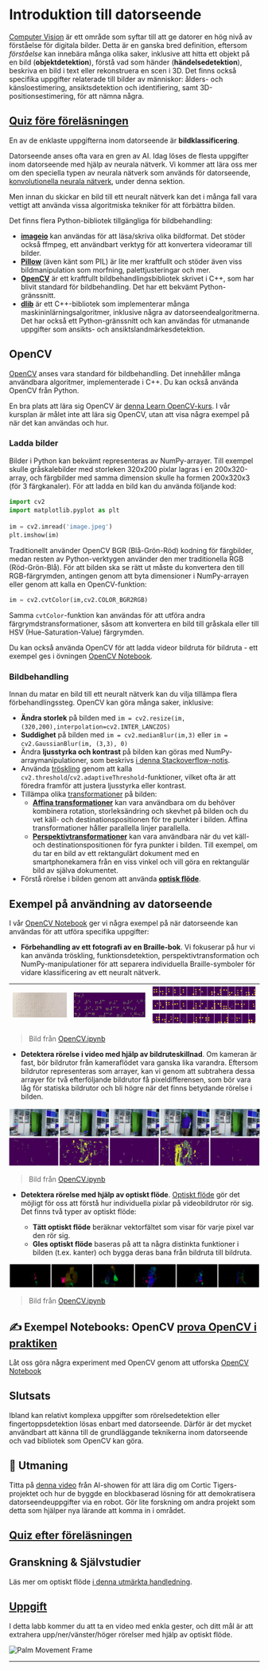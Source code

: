 <!--
CO_OP_TRANSLATOR_METADATA:
{
  "original_hash": "feeca98225cb420afc89415f24f63d92",
  "translation_date": "2025-09-23T09:17:24+00:00",
  "source_file": "lessons/4-ComputerVision/06-IntroCV/README.md",
  "language_code": "sv"
}
-->
# Introduktion till datorseende

[Computer Vision](https://wikipedia.org/wiki/Computer_vision) är ett område som syftar till att ge datorer en hög nivå av förståelse för digitala bilder. Detta är en ganska bred definition, eftersom *förståelse* kan innebära många olika saker, inklusive att hitta ett objekt på en bild (**objektdetektion**), förstå vad som händer (**händelsedetektion**), beskriva en bild i text eller rekonstruera en scen i 3D. Det finns också specifika uppgifter relaterade till bilder av människor: ålders- och känsloestimering, ansiktsdetektion och identifiering, samt 3D-positionsestimering, för att nämna några.

## [Quiz före föreläsningen](https://ff-quizzes.netlify.app/en/ai/quiz/11)

En av de enklaste uppgifterna inom datorseende är **bildklassificering**.

Datorseende anses ofta vara en gren av AI. Idag löses de flesta uppgifter inom datorseende med hjälp av neurala nätverk. Vi kommer att lära oss mer om den speciella typen av neurala nätverk som används för datorseende, [konvolutionella neurala nätverk](../07-ConvNets/README.md), under denna sektion.

Men innan du skickar en bild till ett neuralt nätverk kan det i många fall vara vettigt att använda vissa algoritmiska tekniker för att förbättra bilden.

Det finns flera Python-bibliotek tillgängliga för bildbehandling:

* **[imageio](https://imageio.readthedocs.io/en/stable/)** kan användas för att läsa/skriva olika bildformat. Det stöder också ffmpeg, ett användbart verktyg för att konvertera videoramar till bilder.
* **[Pillow](https://pillow.readthedocs.io/en/stable/index.html)** (även känt som PIL) är lite mer kraftfullt och stöder även viss bildmanipulation som morfning, palettjusteringar och mer.
* **[OpenCV](https://opencv.org/)** är ett kraftfullt bildbehandlingsbibliotek skrivet i C++, som har blivit standard för bildbehandling. Det har ett bekvämt Python-gränssnitt.
* **[dlib](http://dlib.net/)** är ett C++-bibliotek som implementerar många maskininlärningsalgoritmer, inklusive några av datorseendealgoritmerna. Det har också ett Python-gränssnitt och kan användas för utmanande uppgifter som ansikts- och ansiktslandmärkesdetektion.

## OpenCV

[OpenCV](https://opencv.org/) anses vara standard för bildbehandling. Det innehåller många användbara algoritmer, implementerade i C++. Du kan också använda OpenCV från Python.

En bra plats att lära sig OpenCV är [denna Learn OpenCV-kurs](https://learnopencv.com/getting-started-with-opencv/). I vår kursplan är målet inte att lära sig OpenCV, utan att visa några exempel på när det kan användas och hur.

### Ladda bilder

Bilder i Python kan bekvämt representeras av NumPy-arrayer. Till exempel skulle gråskalebilder med storleken 320x200 pixlar lagras i en 200x320-array, och färgbilder med samma dimension skulle ha formen 200x320x3 (för 3 färgkanaler). För att ladda en bild kan du använda följande kod:

```python
import cv2
import matplotlib.pyplot as plt

im = cv2.imread('image.jpeg')
plt.imshow(im)
```

Traditionellt använder OpenCV BGR (Blå-Grön-Röd) kodning för färgbilder, medan resten av Python-verktygen använder den mer traditionella RGB (Röd-Grön-Blå). För att bilden ska se rätt ut måste du konvertera den till RGB-färgrymden, antingen genom att byta dimensioner i NumPy-arrayen eller genom att kalla en OpenCV-funktion:

```python
im = cv2.cvtColor(im,cv2.COLOR_BGR2RGB)
```

Samma `cvtColor`-funktion kan användas för att utföra andra färgrymdstransformationer, såsom att konvertera en bild till gråskala eller till HSV (Hue-Saturation-Value) färgrymden.

Du kan också använda OpenCV för att ladda videor bildruta för bildruta - ett exempel ges i övningen [OpenCV Notebook](OpenCV.ipynb).

### Bildbehandling

Innan du matar en bild till ett neuralt nätverk kan du vilja tillämpa flera förbehandlingssteg. OpenCV kan göra många saker, inklusive:

* **Ändra storlek** på bilden med `im = cv2.resize(im, (320,200),interpolation=cv2.INTER_LANCZOS)`
* **Suddighet** på bilden med `im = cv2.medianBlur(im,3)` eller `im = cv2.GaussianBlur(im, (3,3), 0)`
* Ändra **ljusstyrka och kontrast** på bilden kan göras med NumPy-arraymanipulationer, som beskrivs [i denna Stackoverflow-notis](https://stackoverflow.com/questions/39308030/how-do-i-increase-the-contrast-of-an-image-in-python-opencv).
* Använda [tröskling](https://docs.opencv.org/4.x/d7/d4d/tutorial_py_thresholding.html) genom att kalla `cv2.threshold`/`cv2.adaptiveThreshold`-funktioner, vilket ofta är att föredra framför att justera ljusstyrka eller kontrast.
* Tillämpa olika [transformationer](https://docs.opencv.org/4.5.5/da/d6e/tutorial_py_geometric_transformations.html) på bilden:
    - **[Affina transformationer](https://docs.opencv.org/4.5.5/d4/d61/tutorial_warp_affine.html)** kan vara användbara om du behöver kombinera rotation, storleksändring och skevhet på bilden och du vet käll- och destinationspositionen för tre punkter i bilden. Affina transformationer håller parallella linjer parallella.
    - **[Perspektivtransformationer](https://medium.com/analytics-vidhya/opencv-perspective-transformation-9edffefb2143)** kan vara användbara när du vet käll- och destinationspositionen för fyra punkter i bilden. Till exempel, om du tar en bild av ett rektangulärt dokument med en smartphonekamera från en viss vinkel och vill göra en rektangulär bild av själva dokumentet.
* Förstå rörelse i bilden genom att använda **[optisk flöde](https://docs.opencv.org/4.5.5/d4/dee/tutorial_optical_flow.html)**.

## Exempel på användning av datorseende

I vår [OpenCV Notebook](OpenCV.ipynb) ger vi några exempel på när datorseende kan användas för att utföra specifika uppgifter:

* **Förbehandling av ett fotografi av en Braille-bok**. Vi fokuserar på hur vi kan använda tröskling, funktionsdetektion, perspektivtransformation och NumPy-manipulationer för att separera individuella Braille-symboler för vidare klassificering av ett neuralt nätverk.

![Braille Image](../../../../../translated_images/braille.341962ff76b1bd7044409371d3de09ced5028132aef97344ea4b7468c1208126.sv.jpeg) | ![Braille Image Pre-processed](../../../../../translated_images/braille-result.46530fea020b03c76aac532d7d6eeef7f6fb35b55b1001cd21627907dabef3ed.sv.png) | ![Braille Symbols](../../../../../translated_images/braille-symbols.0159185ab69d533909dc4d7d26a1971b51401c6a80eb3a5584f250ea880af88b.sv.png)
----|-----|-----

> Bild från [OpenCV.ipynb](OpenCV.ipynb)

* **Detektera rörelse i video med hjälp av bildruteskillnad**. Om kameran är fast, bör bildrutor från kameraflödet vara ganska lika varandra. Eftersom bildrutor representeras som arrayer, kan vi genom att subtrahera dessa arrayer för två efterföljande bildrutor få pixeldifferensen, som bör vara låg för statiska bildrutor och bli högre när det finns betydande rörelse i bilden.

![Image of video frames and frame differences](../../../../../translated_images/frame-difference.706f805491a0883c938e16447bf5eb2f7d69e812c7f743cbe7d7c7645168f81f.sv.png)

> Bild från [OpenCV.ipynb](OpenCV.ipynb)

* **Detektera rörelse med hjälp av optiskt flöde**. [Optiskt flöde](https://docs.opencv.org/3.4/d4/dee/tutorial_optical_flow.html) gör det möjligt för oss att förstå hur individuella pixlar på videobildrutor rör sig. Det finns två typer av optiskt flöde:

   - **Tätt optiskt flöde** beräknar vektorfältet som visar för varje pixel var den rör sig.
   - **Gles optiskt flöde** baseras på att ta några distinkta funktioner i bilden (t.ex. kanter) och bygga deras bana från bildruta till bildruta.

![Image of Optical Flow](../../../../../translated_images/optical.1f4a94464579a83a10784f3c07fe7228514714b96782edf50e70ccd59d2d8c4f.sv.png)

> Bild från [OpenCV.ipynb](OpenCV.ipynb)

## ✍️ Exempel Notebooks: OpenCV [prova OpenCV i praktiken](OpenCV.ipynb)

Låt oss göra några experiment med OpenCV genom att utforska [OpenCV Notebook](OpenCV.ipynb)

## Slutsats

Ibland kan relativt komplexa uppgifter som rörelsedetektion eller fingertoppsdetektion lösas enbart med datorseende. Därför är det mycket användbart att känna till de grundläggande teknikerna inom datorseende och vad bibliotek som OpenCV kan göra.

## 🚀 Utmaning

Titta på [denna video](https://docs.microsoft.com/shows/ai-show/ai-show--2021-opencv-ai-competition--grand-prize-winners--cortic-tigers--episode-32?WT.mc_id=academic-77998-cacaste) från AI-showen för att lära dig om Cortic Tigers-projektet och hur de byggde en blockbaserad lösning för att demokratisera datorseendeuppgifter via en robot. Gör lite forskning om andra projekt som detta som hjälper nya lärande att komma in i området.

## [Quiz efter föreläsningen](https://ff-quizzes.netlify.app/en/ai/quiz/12)

## Granskning & Självstudier

Läs mer om optiskt flöde [i denna utmärkta handledning](https://learnopencv.com/optical-flow-in-opencv/).

## [Uppgift](lab/README.md)

I detta labb kommer du att ta en video med enkla gester, och ditt mål är att extrahera upp/ner/vänster/höger rörelser med hjälp av optiskt flöde.

<img src="images/palm-movement.png" width="30%" alt="Palm Movement Frame"/>

---

